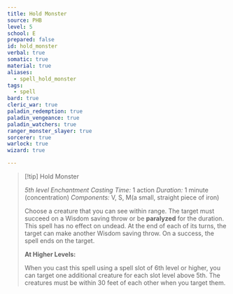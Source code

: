 ```yaml
---
title: Hold Monster
source: PHB
level: 5
school: E
prepared: false
id: hold_monster
verbal: true
somatic: true
material: true
aliases:
  - spell_hold_monster
tags:
  - spell
bard: true
cleric_war: true
paladin_redemption: true
paladin_vengeance: true
paladin_watchers: true
ranger_monster_slayer: true
sorcerer: true
warlock: true
wizard: true

---
```

>[!tip] Hold Monster
>
> *5th level Enchantment*
> *Casting Time:* 1 action
> *Duration:* 1 minute (concentration)
> *Components:* V, S, M(a small, straight piece of iron)
>
>Choose a creature that you can see within range. The target must succeed on a Wisdom saving throw or be **paralyzed** for the duration. This spell has no effect on undead. At the end of each of its turns, the target can make another Wisdom saving throw. On a success, the spell ends on the target.
>
>**At Higher Levels:**
>
>When you cast this spell using a spell slot of 6th level or higher, you can target one additional creature for each slot level above 5th. The creatures must be within 30 feet of each other when you target them.
>

